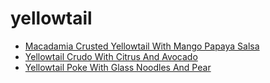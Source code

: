 # yellowtail

 * [Macadamia Crusted Yellowtail With Mango Papaya Salsa](../index/m/macadamia-crusted-yellowtail-with-mango-papaya-salsa-3068.json)
 * [Yellowtail Crudo With Citrus And Avocado](../index/y/yellowtail-crudo-with-citrus-and-avocado.json)
 * [Yellowtail Poke With Glass Noodles And Pear](../index/y/yellowtail-poke-with-glass-noodles-and-pear.json)
